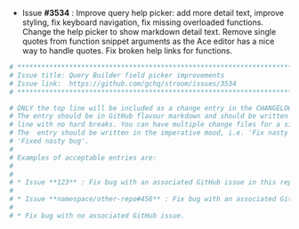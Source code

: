 * Issue **#3534** : Improve query help picker: add more detail text, improve styling, fix keyboard navigation, fix missing overloaded functions. Change the help picker to show markdown detail text. Remove single quotes from function snippet arguments as the Ace editor has a nice way to handle quotes. Fix broken help links for functions.


```sh
# ********************************************************************************
# Issue title: Query Builder field picker improvements
# Issue link:  https://github.com/gchq/stroom/issues/3534
# ********************************************************************************

# ONLY the top line will be included as a change entry in the CHANGELOG.
# The entry should be in GitHub flavour markdown and should be written on a SINGLE
# line with no hard breaks. You can have multiple change files for a single GitHub issue.
# The  entry should be written in the imperative mood, i.e. 'Fix nasty bug' rather than
# 'Fixed nasty bug'.
#
# Examples of acceptable entries are:
#
#
# * Issue **123** : Fix bug with an associated GitHub issue in this repository
#
# * Issue **namespace/other-repo#456** : Fix bug with an associated GitHub issue in another repository
#
# * Fix bug with no associated GitHub issue.
```
